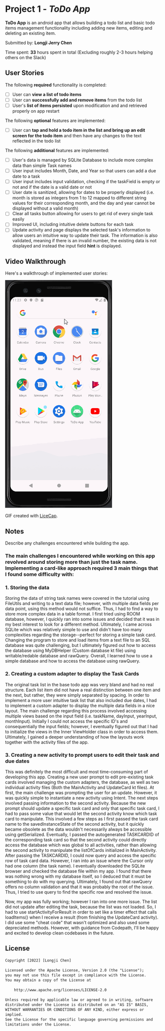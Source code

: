 # Project 1 - *ToDo App*

**ToDo App** is an android app that allows building a todo list and basic todo items management functionality including adding new items, editing and deleting an existing item.

Submitted by: **Longji Jerry Chen**

Time spent: **33** hours spent in total (Excluding roughly 2-3 hours helping others on the Slack)

## User Stories

The following **required** functionality is completed:

* [ ] User can **view a list of todo items**
* [ ] User can **successfully add and remove items** from the todo list
* [ ] User's **list of items persisted** upon modification and and retrieved properly on app restart

The following **optional** features are implemented:

* [ ] User can **tap and hold a todo item in the list and bring up an edit screen for the todo item** and then have any changes to the text reflected in the todo list

The following **additional** features are implemented:

* [ ] User's data is managed by SQLite Database to include more complex data than simple Task names
* [ ] User input includes Month, Date, and Year so that users can add a due date to a task
* [ ] User input includes input validation, checking if the taskField is empty or not and if the date is a valid date or not
* [ ] User date is sanitized, allowing for dates to be properly displayed (i.e. month is stored as integers from 1 to 12 mapped to different string values for their corresponding month, and the day and year cannot be displayed without a valid month)
* [ ] Clear all tasks button allowing for users to get rid of every single task easily
* [ ] Improved UI, including intuitive delete buttons for each task 
* [ ] Update activity and page displays the selected task's information to allow users an intuitive way to update their task. The information is also validated, meaning if there is an invalid number, the existing data is not displayed and instead the input field **hint** is displayed.

## Video Walkthrough

Here's a walkthrough of implemented user stories:

<img src='./app_walkthrough.gif' title='Video Walkthrough' width='' alt='Video Walkthrough' />

GIF created with [LiceCap](http://www.cockos.com/licecap/).

## Notes

Describe any challenges encountered while building the app.

### The main challenges I encountered while working on this app revolved around storing more than just the task name. Implementing a card-like approach required 3 main things that I found some difficulty with:

### 1. Storing the data

Storing the data of string task names were covered in the tutorial using FileUtils and writing to a text data file; however, with multiple data fields per data point, using this method would not suffice. Thus, I had to find a way to store more complex data in a table format. I first tried using ROOM database, however, I quickly ran into some issues and decided that it was in my best interest to look for a different method. Ultimately, I came across SQLite which was relatively simple to use and didn't have too many complexities regarding the storage--perfect for storing a simple task card. Changing the program to store and load items from a text file to an SQL database was quite challenging, but I ultimately figured out how to access the database using MyDBHelper (Custom database kt file) using writable/redable database and rawQuery. Overall, I learned how to use a simple database and how to access the database using rawQuery.

### 2. Creating a custom adapter to display the Task Cards

The original task list in the base todo app was very bland and had no real structure. Each list item did not have a real distinction between one item and the next, but rather, they were simply separated by spacing. In order to implement a more user intuitive task list that also included due dates, I had to implement a custom adapter to display the multiple data fields in a nice layout. The main challenge regarding this process involved accessing multiple views based on the input field (i.e. taskName, dayInput, yearInput, monthInput). Initially I could not access the specific ID's and consequentially the input fields; however, I eventually figured out that I had to initialize the views in the Inner ViewHolder class in order to access them. Ultimately, I gained a deeper understanding of how the layouts work together with the activity files of the app.

### 3. Creating a new activity to prompt users to edit their task and due dates

This was definitely the most difficult and most time-consuming part of developing this app. Creating a new user prompt to edit pre-existing task cards involved managing the custom adapters, the database, as well as two individual activity files (Both the MainActivity and UpdateCard kt files). At first, the main challenge was prompting the user for an update. However, it was quickly simple to instantiate a new activity using Intent. The next steps involved passing information to the second activity. Because the new prompt should update a specific task card and only that specific task card, I had to pass some value that would let the second activity know which task card to manipulate. This involved a few steps as I first passed the task card name to the savedInstanceState of the second activity, but it quickly became obsolete as the data wouldn't necessarily always be accessible using getSerialized. Eventually, I passed the autogenerated TASKCARDID of the corresponding task card so that the second activity could directly access the database which was global to all activities, rather than allowing the second activity to manipulate the listOfCards initialized in MainActivity. After passing the TASKCARDID, I could now query and access the specific row of task card data. However, I ran into an issue where the Cursor only had one column (the task name). I eventually downloaded the SQLite browser and checked the database file within my app. I found that there was nothing wrong with my database itself, so I deduced that it must be something to do with my querying. Ultimately, I found out that rawQuery offers no column validation and that it was probably the root of the issue. Thus, I tried to use query to find the specific row and resolved the issue.

Now, my app was fully working; however I ran into one more issue. The list did not update after editing the task, because the list was not loaded. So, I had to use startActivityForResult in order to set like a timer effect that calls loadItems() when I receive a result (from finishing the UpdateCard activity). I did use some "cheat code" that wasn't optimized and also used some depreciated methods. However, with guidance from Codepath, I'll be happy and excited to develop clean codebases in the future.

## License

    Copyright [2022] [Longji Chen]

    Licensed under the Apache License, Version 2.0 (the "License");
    you may not use this file except in compliance with the License.
    You may obtain a copy of the License at

        http://www.apache.org/licenses/LICENSE-2.0

    Unless required by applicable law or agreed to in writing, software
    distributed under the License is distributed on an "AS IS" BASIS,
    WITHOUT WARRANTIES OR CONDITIONS OF ANY KIND, either express or implied.
    See the License for the specific language governing permissions and
    limitations under the License.
